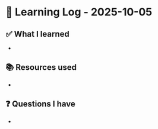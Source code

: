 # 🧠 Learning Log - 2025-10-05

## ✅ What I learned

- 

## 📚 Resources used

- 

## ❓ Questions I have

- 
